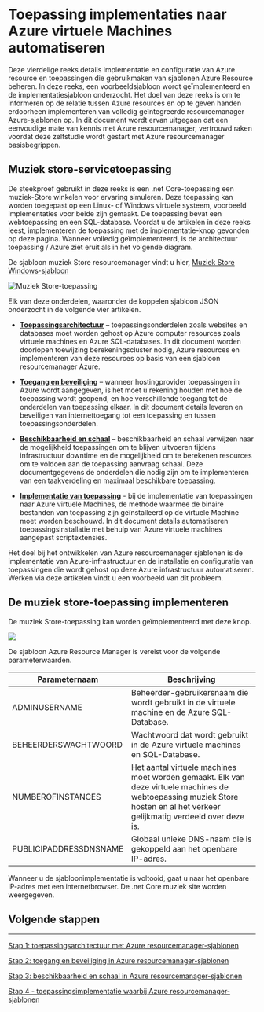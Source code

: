 <properties
   pageTitle="Azure virtuele machines DotNet Core zelfstudie 1 | Microsoft Azure"
   description="Azure virtuele machines DotNet Core zelfstudie"
   services="virtual-machines-windows"
   documentationCenter="virtual-machines"
   authors="neilpeterson"
   manager="timlt"
   editor="tysonn"
   tags="azure-resource-manager"/>

<tags
   ms.service="virtual-machines-windows"
   ms.devlang="na"
   ms.topic="article"
   ms.tgt_pltfrm="vm-windows"
   ms.workload="infrastructure-services"
   ms.date="10/21/2016"
   ms.author="nepeters"/>

# <a name="automating-application-deployments-to-azure-virtual-machines"></a>Toepassing implementaties naar Azure virtuele Machines automatiseren

Deze vierdelige reeks details implementatie en configuratie van Azure resource en toepassingen die gebruikmaken van sjablonen Azure Resource beheren. In deze reeks, een voorbeeldsjabloon wordt geïmplementeerd en de implementatiesjabloon onderzocht. Het doel van deze reeks is om te informeren op de relatie tussen Azure resources en op te geven handen erdoorheen implementeren van volledig geïntegreerde resourcemanager Azure-sjablonen op. In dit document wordt ervan uitgegaan dat een eenvoudige mate van kennis met Azure resourcemanager, vertrouwd raken voordat deze zelfstudie wordt gestart met Azure resourcemanager basisbegrippen.

## <a name="music-store-application"></a>Muziek store-servicetoepassing

De steekproef gebruikt in deze reeks is een .net Core-toepassing een muziek-Store winkelen voor ervaring simuleren. Deze toepassing kan worden toegepast op een Linux- of Windows virtuele systeem, voorbeeld implementaties voor beide zijn gemaakt. De toepassing bevat een webtoepassing en een SQL-database. Voordat u de artikelen in deze reeks leest, implementeren de toepassing met de implementatie-knop gevonden op deze pagina. Wanneer volledig geïmplementeerd, is de architectuur toepassing / Azure ziet eruit als in het volgende diagram. 

De sjabloon muziek Store resourcemanager vindt u hier, [Muziek Store Windows-sjabloon](https://github.com/Microsoft/dotnet-core-sample-templates/tree/master/dotnet-core-music-windows)

![Muziek Store-toepassing](./media/virtual-machines-windows-dotnet-core/music-store.png)

Elk van deze onderdelen, waaronder de koppelen sjabloon JSON onderzocht in de volgende vier artikelen.

- [**Toepassingsarchitectuur**](./virtual-machines-windows-dotnet-core-2-architecture.md) – toepassingsonderdelen zoals websites en databases moet worden gehost op Azure computer resources zoals virtuele machines en Azure SQL-databases. In dit document worden doorlopen toewijzing berekeningscluster nodig, Azure resources en implementeren van deze resources op basis van een sjabloon resourcemanager Azure. 

- [**Toegang en beveiliging**](./virtual-machines-windows-dotnet-core-3-access-security.md) – wanneer hostingprovider toepassingen in Azure wordt aangegeven, is het moet u rekening houden met hoe de toepassing wordt geopend, en hoe verschillende toegang tot de onderdelen van toepassing elkaar. In dit document details leveren en beveiligen van internettoegang tot een toepassing en tussen toepassingsonderdelen.

- [**Beschikbaarheid en schaal**](./virtual-machines-windows-dotnet-core-4-availability-scale.md) – beschikbaarheid en schaal verwijzen naar de mogelijkheid toepassingen om te blijven uitvoeren tijdens infrastructuur downtime en de mogelijkheid om te berekenen resources om te voldoen aan de toepassing aanvraag schaal. Deze documentgegevens de onderdelen die nodig zijn om te implementeren van een taakverdeling en maximaal beschikbare toepassing.

- [**Implementatie van toepassing**](./virtual-machines-windows-dotnet-core-5-app-deployment.md) - bij de implementatie van toepassingen naar Azure virtuele Machines, de methode waarmee de binaire bestanden van toepassing zijn geïnstalleerd op de virtuele Machine moet worden beschouwd. In dit document details automatiseren toepassingsinstallatie met behulp van Azure virtuele machines aangepast scriptextensies.

Het doel bij het ontwikkelen van Azure resourcemanager sjablonen is de implementatie van Azure-infrastructuur en de installatie en configuratie van toepassingen die wordt gehost op deze Azure infrastructuur automatiseren. Werken via deze artikelen vindt u een voorbeeld van dit probleem.

## <a name="deploy-the-music-store-application"></a>De muziek store-toepassing implementeren

De muziek Store-toepassing kan worden geïmplementeerd met deze knop.

<a href="https://portal.azure.com/#create/Microsoft.Template/uri/https%3A%2F%2Fraw.githubusercontent.com%2FMicrosoft%2Fdotnet-core-sample-templates%2Fmaster%2Fdotnet-core-music-windows%2Fazuredeploy.json" target="_blank">
    <img src="http://azuredeploy.net/deploybutton.png"/>
</a>

De sjabloon Azure Resource Manager is vereist voor de volgende parameterwaarden.

|Parameternaam |Beschrijving   |
|---|---|
|ADMINUSERNAME   | Beheerder-gebruikersnaam die wordt gebruikt in de virtuele machine en de Azure SQL-Database.  |
|BEHEERDERSWACHTWOORD | Wachtwoord dat wordt gebruikt in de Azure virtuele machines en SQL-Database.  |
|NUMBEROFINSTANCES | Het aantal virtuele machines moet worden gemaakt. Elk van deze virtuele machines de webtoepassing muziek Store hosten en al het verkeer gelijkmatig verdeeld over deze is. |
|PUBLICIPADDRESSDNSNAME | Globaal unieke DNS-naam die is gekoppeld aan het openbare IP-adres. |

Wanneer u de sjabloonimplementatie is voltooid, gaat u naar het openbare IP-adres met een internetbrowser. De .net Core muziek site worden weergegeven.

## <a name="next-steps"></a>Volgende stappen

<hr>

[Stap 1: toepassingsarchitectuur met Azure resourcemanager-sjablonen](./virtual-machines-windows-dotnet-core-2-architecture.md)

[Stap 2: toegang en beveiliging in Azure resourcemanager-sjablonen](./virtual-machines-windows-dotnet-core-3-access-security.md)

[Stap 3: beschikbaarheid en schaal in Azure resourcemanager-sjablonen](./virtual-machines-windows-dotnet-core-4-availability-scale.md)

[Stap 4 - toepassingsimplementatie waarbij Azure resourcemanager-sjablonen](./virtual-machines-windows-dotnet-core-5-app-deployment.md)


